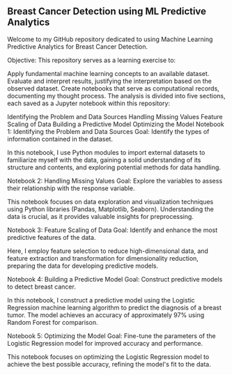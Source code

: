 ## Breast Cancer Detection using ML Predictive Analytics
Welcome to my GitHub repository dedicated to using Machine Learning Predictive Analytics for Breast Cancer Detection.

Objective:
This repository serves as a learning exercise to:

Apply fundamental machine learning concepts to an available dataset.
Evaluate and interpret results, justifying the interpretation based on the observed dataset.
Create notebooks that serve as computational records, documenting my thought process.
The analysis is divided into five sections, each saved as a Jupyter notebook within this repository:

Identifying the Problem and Data Sources
Handling Missing Values
Feature Scaling of Data
Building a Predictive Model
Optimizing the Model
Notebook 1: Identifying the Problem and Data Sources
Goal: Identify the types of information contained in the dataset.

In this notebook, I use Python modules to import external datasets to familiarize myself with the data, gaining a solid understanding of its structure and contents, and exploring potential methods for data handling.

Notebook 2: Handling Missing Values
Goal: Explore the variables to assess their relationship with the response variable.

This notebook focuses on data exploration and visualization techniques using Python libraries (Pandas, Matplotlib, Seaborn). Understanding the data is crucial, as it provides valuable insights for preprocessing.

Notebook 3: Feature Scaling of Data
Goal: Identify and enhance the most predictive features of the data.

Here, I employ feature selection to reduce high-dimensional data, and feature extraction and transformation for dimensionality reduction, preparing the data for developing predictive models.

Notebook 4: Building a Predictive Model
Goal: Construct predictive models to detect breast cancer.

In this notebook, I construct a predictive model using the Logistic Regression machine learning algorithm to predict the diagnosis of a breast tumor. The model achieves an accuracy of approximately 97% using Random Forest for comparison.

Notebook 5: Optimizing the Model
Goal: Fine-tune the parameters of the Logistic Regression model for improved accuracy and performance.

This notebook focuses on optimizing the Logistic Regression model to achieve the best possible accuracy, refining the model's fit to the data.

